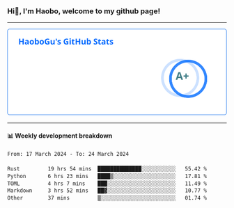 <!--<h2 align="center"> Hi👋, I'm Haobo, welcome to my github page! </h2>-->
### Hi👋, I'm Haobo, welcome to my github page!
-------

<img href="https://github.com/HaoboGu" src="assets/stats.svg" alt="github stats" /> 

-------

#### 📊 **Weekly development breakdown**
<!--START_SECTION:waka-->

```txt
From: 17 March 2024 - To: 24 March 2024

Rust         19 hrs 54 mins  ██████████████░░░░░░░░░░░   55.42 %
Python       6 hrs 23 mins   ████▒░░░░░░░░░░░░░░░░░░░░   17.81 %
TOML         4 hrs 7 mins    ███░░░░░░░░░░░░░░░░░░░░░░   11.49 %
Markdown     3 hrs 52 mins   ██▓░░░░░░░░░░░░░░░░░░░░░░   10.77 %
Other        37 mins         ▒░░░░░░░░░░░░░░░░░░░░░░░░   01.74 %
```

<!--END_SECTION:waka-->
<!--
backup url: https://github-readme-status-dusky-ten.vercel.app/api?username=HaoboGu&count_private=true&show_icons=true&theme=transparent&border_color=2f80ed
-->
<!--
**HaoboGu/HaoboGu** is a ✨ _special_ ✨ repository because its `README.md` (this file) appears on your GitHub profile.

Here are some ideas to get you started:

- 🔭 I’m currently working on AI-assisted programming tools
- 🌱 I’m currently learning ...
- 👯 I’m looking to collaborate on ...
- 🤔 I’m looking for help with ...
- 💬 Ask me about ...
- 📫 How to reach me: ...
- 😄 Pronouns: ...
- ⚡ Fun fact: ...
-->
